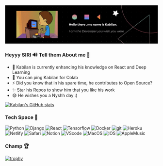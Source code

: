 <!-- https://i.imgur.com/TDisMSC.gif -->

<!-- ![](assets/githubBanner.gif)
 -->
 
[![Social banner for Kabilan](assets/github.gif)](assets/github.gif)


### Heyyy SIRI 🔊 Tell them About me 🥺 

<!-- **kabilanvennila/kabilanvennila** is a ✨ _special_ ✨ repository because its `README.md` (this file) appears on your GitHub profile.

Here are some ideas to get you started: -->

- 🌱 Kabilan is currently enhancing his knowledge on React and Deep Learning
- 👯 You can ping Kabilan for Colab
- ⚡  Did you know that in his spare time, he contributes to Open Source?
- ✨ Star his Repos to show him that you like his work 
- 😄 He wishes you a Nyshh day :)

<!-- - 🤔 I’m looking for help with ...
- 💬 Ask me about ...
- 📫 How to reach me: ...
- 😄 Pronouns: ...
- ⚡ Fun fact: ... -->


[![Kabilan's GitHub stats](https://github-readme-stats.vercel.app/api?username=kabilanvennila&show_icons=true&theme=radical)](https://github.com/kabilanvennila/github-readme-stats)

<h3>Tech Space 🤍</h3>
<p>
  <img alt="Python" src="https://img.shields.io/badge/-Python-14354C?style=flat-square&logo=python&logoColor=white" />
  <img alt="Django" src="https://img.shields.io/badge/-Django-092E20?style=flat-square&logo=django&logoColor=white" />
  <img alt="React" src="https://img.shields.io/badge/-React-45b8d8?style=flat-square&logo=react&logoColor=white" />
  <img alt="Tensorflow" src="https://img.shields.io/badge/-Tensorflow-FF6F00?style=flat-square&logo=tensorflow&logoColor=white" />
  <img alt="Docker" src="https://img.shields.io/badge/-Docker-46a2f1?style=flat-square&logo=docker&logoColor=white" />
  <img alt="git" src="https://img.shields.io/badge/-Git-4EA94B?style=flat-square&logo=git&logoColor=white" />
  <img alt="Heroku" src="https://img.shields.io/badge/-Heroku-430098?style=flat-square&logo=heroku&logoColor=white" />
  <img alt="Netlify" src="https://img.shields.io/badge/-Netlify-00C7B7?style=flat-square&logo=netlify&logoColor=white" />
  <img alt="Safari" src="https://img.shields.io/badge/-Safari-02569B?style=flat-square&logo=safari&logoColor=white" />
  <img alt="Notion" src="https://img.shields.io/badge/-Notion-000000?style=flat-square&logo=notion&logoColor=white" />
  <img alt="VScode" src="https://img.shields.io/badge/-Vscode-00B2FF?style=flat-square&logo=visualstudiocode&logoColor=white" />
  <img alt="MacOS" src="https://img.shields.io/badge/-MacOS-0078D6?style=flat-square&logo=apple&logoColor=white" />
  <img alt="IOS" src="https://img.shields.io/badge/-iOS-000000?style=flat-square&logo=apple&logoColor=white" />
  <img alt="AppleMusic" src="https://img.shields.io/badge/-Applemusic-F16061?style=flat-square&logo=applemusic&logoColor=white" />
</p>

<h3>Champ 🏆</h3>

[![trophy](https://github-profile-trophy.vercel.app/?username=kabilanvennila&theme=radical&column=7)](https://github.com/ryo-ma/github-profile-trophy)
